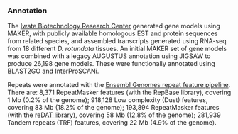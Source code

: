 ### Annotation

The [Iwate Biotechnology Research
Center](http://europepmc.org/articles/PMC5604175) generated gene models
using MAKER, with publicly available homologous EST and protein
sequences from related species, and assembled transcripts generated
using RNA-seq from 18 different *D. rotundata* tissues. An initial MAKER
set of gene models was combined with a legacy AUGUSTUS annotation using
JIGSAW to produce 26,198 gene models. These were functionally annotated
using BLAST2GO and InterProSCANi.

Repeats were annotated with the [Ensembl Genomes repeat feature
pipeline](http://plants.ensembl.org/info/genome/annotation/repeat_features.html). There
are: 8,371 RepeatMasker features (with the RepBase library), covering 1
Mb (0.2% of the genome); 918,128 Low complexity (Dust) features,
covering 83 Mb (18.2% of the genome); 193,894 RepeatMasker features
(with the [reDAT library](http://pgsb.helmholtz-muenchen.de/plant/recat/)), covering 58
Mb (12.8% of the genome); 281,939 Tandem repeats (TRF) features,
covering 22 Mb (4.9% of the genome).
